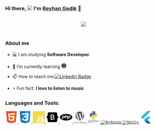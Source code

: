 ### Hi there, <img src="https://media.giphy.com/media/hvRJCLFzcasrR4ia7z/giphy.gif" width="30px"/> I'm  [Reyhan Gedik](https://github.com/ReyhanGe) 👋
<p align="center">
<br><img src="https://img.freepik.com/free-vector/young-woman-uses-computer-work-reduce-infection_1150-34985.jpg?w=740&t=st=1684916079~exp=1684916679~hmac=202bf49575f4dee988e06bb96540108b0b33fdb0dd62367644978367d9595ad9" width="280px"><br><br>
</p>

### About me

- 💻 I am studying **Software Developer.**

- 🌱 I’m currently learning <img src="https://github.com/devicons/devicon/blob/master/icons/rust/rust-plain.svg" title="Rust" alt="Rust" width="16" height="16"/>

- 📫 How to reach me:[![Linkedin Badge](https://img.shields.io/badge/-LinkedIn-blue?style=flat&logo=Linkedin&logoColor=white)](https://www.linkedin.com/in/reyhan-gedik/)

- ⚡ Fun fact: **I love to listen to music**


<h3 align="left">Languages and Tools:</h3>
<p align="left">  
    <a href="https://www.w3.org/html/" target="_blank"> 
        <code><img src="https://raw.githubusercontent.com/devicons/devicon/master/icons/html5/html5-original.svg" alt="html5" width="40" height="40"/></code> 
    </a>  
    <a href="https://www.w3schools.com/css/" target="_blank"> 
        <code><img src="https://raw.githubusercontent.com/devicons/devicon/master/icons/css3/css3-original.svg" alt="css3" width="40" height="40"/></code>  
    </a> 
    <a href="https://developer.mozilla.org/en-US/docs/Web/JavaScript" target="_blank"> 
        <code><img src="https://raw.githubusercontent.com/devicons/devicon/master/icons/javascript/javascript-plain.svg" alt="javascript" width="40" height="40"/></code>  
    </a>
    <a href="https://getbootstrap.com" target="_blank"> 
        <code><img src="https://raw.githubusercontent.com/devicons/devicon/master/icons/bootstrap/bootstrap-plain.svg" alt="bootstrap" width="40" height="40"/></code>  
    </a>  
    <a href="https://www.php.net/" target="_blank"> 
        <code><img src="https://raw.githubusercontent.com/devicons/devicon/master/icons/php/php-plain.svg" alt="php" width="40" height="40"/></code>  
    </a>
    <a href="https://wordpress.org/" target="_blank"> 
        <code><img src="https://raw.githubusercontent.com/devicons/devicon/master/icons/wordpress/wordpress-original.svg" alt="wordpress" width="40" height="40"/></code>  
    </a>
    <a href="https://www.python.org/" target="_blank"> 
        <code><img src="https://github.com/devicons/devicon/blob/master/icons/python/python-original-wordmark.svg" title="Python" alt="Python" width="40" height="40"/></code>  
    </a>
    <a href="https://www.arduino.cc/" target="_blank">
        <code><img src="https://profilinator.rishav.dev/skills-assets/arduino.png" alt="Arduino" height="40" /></code>
    </a>
    <a href="https://unity.com/" target="_blank">
        <code><img src="https://profilinator.rishav.dev/skills-assets/unity.png" alt="Unity" height="40" /></code>
    </a>
    <a href="https://api.flutter.dev/" target="_blank"> 
        <code><img src="https://raw.githubusercontent.com/devicons/devicon/master/icons/flutter/flutter-original.svg" alt="flutter" width="40" height="40"/></code>  
    </a>
</p>

